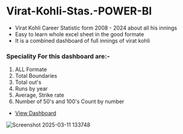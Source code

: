 # Virat-Kohli-Stas.-POWER-BI
- Virat Kohli Career Statistic form 2008 - 2024 about all his innings
- Easy to learn whole excel sheet in the good formate
- It is a combined dashboard of full innings of virat kohli 

### Speciality For this dashboard are:-

1. ALL Formate
2. Total Boundaries
3. Total out's
4. Runs by year 
5. Average, Strike rate
6. Number of 50's and 100's Count by number
- <a href=https://github.com/mithildabhi/Virat-Kohli-Stas.-POWER-BI/blob/main/Screenshot%202025-03-11%20133748.png> View Dashboard </a>

![Screenshot 2025-03-11 133748](https://github.com/user-attachments/assets/4bb3259e-8e6e-4a80-ba40-564c06a3a476)
